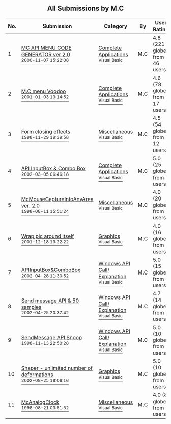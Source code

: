 ﻿<div align="center">

## All Submissions by M\.C

</div>

No.  | Submission | Category | By   | User Rating
---- | ---------- | -------- | ---- | -----------
1 | [MC API MENU CODE GENERATOR ver 2\.0<br /><sup>2000-11-07 15:22:08</sup>](https://github.com/Planet-Source-Code/m-c-mc-api-menu-code-generator-ver-2-0__1-12595) | [Complete Applications<br /><sup>Visual Basic</sup>](../ByCategory/complete-applications__1-27.md) | M\.C | 4.8 (221 globes from 46 users)
2 | [M\.C menu Voodoo<br /><sup>2001-01-03 13:14:52</sup>](https://github.com/Planet-Source-Code/m-c-m-c-menu-voodoo__1-14074) | [Complete Applications<br /><sup>Visual Basic</sup>](../ByCategory/complete-applications__1-27.md) | M\.C | 4.6 (78 globes from 17 users)
3 | [Form closing effects<br /><sup>1998-11-29 19:39:58</sup>](https://github.com/Planet-Source-Code/m-c-form-closing-effects__1-14073) | [Miscellaneous<br /><sup>Visual Basic</sup>](../ByCategory/miscellaneous__1-1.md) | M\.C | 4.5 (54 globes from 12 users)
4 | [API InputBox & Combo Box<br /><sup>2002-03-05 06:46:18</sup>](https://github.com/Planet-Source-Code/m-c-api-inputbox-combo-box__1-32449) | [Complete Applications<br /><sup>Visual Basic</sup>](../ByCategory/complete-applications__1-27.md) | M\.C | 5.0 (25 globes from 5 users)
5 | [McMouseCaptureIntoAnyArea ver\. 2\.0<br /><sup>1998-08-11 15:51:24</sup>](https://github.com/Planet-Source-Code/m-c-mcmousecaptureintoanyarea-ver-2-0__1-10506) | [Miscellaneous<br /><sup>Visual Basic</sup>](../ByCategory/miscellaneous__1-1.md) | M\.C | 4.0 (20 globes from 5 users)
6 | [Wrap pic around itself<br /><sup>2001-12-18 13:22:22</sup>](https://github.com/Planet-Source-Code/m-c-wrap-pic-around-itself__1-30085) | [Graphics<br /><sup>Visual Basic</sup>](../ByCategory/graphics__1-46.md) | M\.C | 4.0 (16 globes from 4 users)
7 | [APIInputBox&ComboBox<br /><sup>2002-04-28 11:30:52</sup>](https://github.com/Planet-Source-Code/m-c-apiinputbox-combobox__1-34496) | [Windows API Call/ Explanation<br /><sup>Visual Basic</sup>](../ByCategory/windows-api-call-explanation__1-39.md) | M\.C | 5.0 (15 globes from 3 users)
8 | [Send message API & 50 samples<br /><sup>2002-04-25 20:37:42</sup>](https://github.com/Planet-Source-Code/m-c-send-message-api-50-samples__1-34216) | [Windows API Call/ Explanation<br /><sup>Visual Basic</sup>](../ByCategory/windows-api-call-explanation__1-39.md) | M\.C | 4.7 (14 globes from 3 users)
9 | [SendMessage API Snoop<br /><sup>1998-11-13 22:50:28</sup>](https://github.com/Planet-Source-Code/m-c-sendmessage-api-snoop__1-13677) | [Windows API Call/ Explanation<br /><sup>Visual Basic</sup>](../ByCategory/windows-api-call-explanation__1-39.md) | M\.C | 5.0 (10 globes from 2 users)
10 | [Shaper \- unlimited number of deformations<br /><sup>2002-08-25 18:06:16</sup>](https://github.com/Planet-Source-Code/m-c-shaper-unlimited-number-of-deformations__1-37267) | [Graphics<br /><sup>Visual Basic</sup>](../ByCategory/graphics__1-46.md) | M\.C | 5.0 (10 globes from 2 users)
11 | [McAnalogClock<br /><sup>1998-08-21 03:51:52</sup>](https://github.com/Planet-Source-Code/m-c-mcanalogclock__1-10598) | [Miscellaneous<br /><sup>Visual Basic</sup>](../ByCategory/miscellaneous__1-1.md) | M\.C | 4.0 (8 globes from 2 users)
